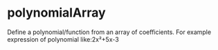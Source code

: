 # polynomialArray
Define a polynomial/function from an array of coefficients.
For example expression of polynomial like:2x²+5x-3







